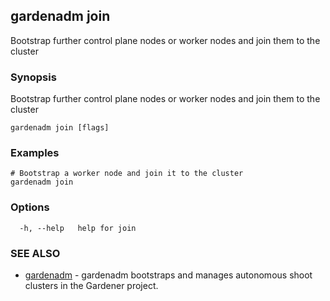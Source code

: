 ## gardenadm join

Bootstrap further control plane nodes or worker nodes and join them to the cluster

### Synopsis

Bootstrap further control plane nodes or worker nodes and join them to the cluster

```
gardenadm join [flags]
```

### Examples

```
# Bootstrap a worker node and join it to the cluster
gardenadm join
```

### Options

```
  -h, --help   help for join
```

### SEE ALSO

* [gardenadm](gardenadm.md)	 - gardenadm bootstraps and manages autonomous shoot clusters in the Gardener project.

